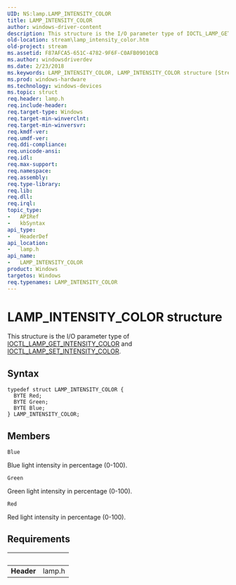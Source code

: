 ```yaml
---
UID: NS:lamp.LAMP_INTENSITY_COLOR
title: LAMP_INTENSITY_COLOR
author: windows-driver-content
description: This structure is the I/O parameter type of IOCTL_LAMP_GET_INTENSITY_COLOR and IOCTL_LAMP_SET_INTENSITY_COLOR.
old-location: stream\lamp_intensity_color.htm
old-project: stream
ms.assetid: F87AFCA5-651C-4782-9F6F-C0AFB09010CB
ms.author: windowsdriverdev
ms.date: 2/23/2018
ms.keywords: LAMP_INTENSITY_COLOR, LAMP_INTENSITY_COLOR structure [Streaming Media Devices], lamp/LAMP_INTENSITY_COLOR, stream.lamp_intensity_color
ms.prod: windows-hardware
ms.technology: windows-devices
ms.topic: struct
req.header: lamp.h
req.include-header: 
req.target-type: Windows
req.target-min-winverclnt: 
req.target-min-winversvr: 
req.kmdf-ver: 
req.umdf-ver: 
req.ddi-compliance: 
req.unicode-ansi: 
req.idl: 
req.max-support: 
req.namespace: 
req.assembly: 
req.type-library: 
req.lib: 
req.dll: 
req.irql: 
topic_type:
-	APIRef
-	kbSyntax
api_type:
-	HeaderDef
api_location:
-	lamp.h
api_name:
-	LAMP_INTENSITY_COLOR
product: Windows
targetos: Windows
req.typenames: LAMP_INTENSITY_COLOR
---
```


# LAMP_INTENSITY_COLOR structure
This structure is the I/O parameter type of <a href="..\lamp\ni-lamp-ioctl_lamp_get_intensity_color.md">IOCTL_LAMP_GET_INTENSITY_COLOR</a> and <a href="..\lamp\ni-lamp-ioctl_lamp_set_intensity_color.md">IOCTL_LAMP_SET_INTENSITY_COLOR</a>.

## Syntax
````
typedef struct LAMP_INTENSITY_COLOR {
  BYTE Red;
  BYTE Green;
  BYTE Blue;
} LAMP_INTENSITY_COLOR;
````

## Members


`Blue`

Blue light intensity in percentage (0-100).

`Green`

Green light intensity in percentage (0-100).

`Red`

Red light intensity in percentage (0-100).


## Requirements
| &nbsp; | &nbsp; |
| ---- |:---- |
| **Header** | lamp.h |